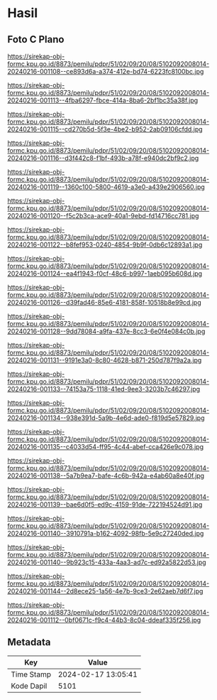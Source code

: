 # Hasil

## Foto C Plano

https://sirekap-obj-formc.kpu.go.id/8873/pemilu/pdpr/51/02/09/20/08/5102092008014-20240216-001108--ce893d6a-a374-412e-bd74-6223fc8100bc.jpg

https://sirekap-obj-formc.kpu.go.id/8873/pemilu/pdpr/51/02/09/20/08/5102092008014-20240216-001113--4fba6297-fbce-414a-8ba6-2bf1bc35a38f.jpg

https://sirekap-obj-formc.kpu.go.id/8873/pemilu/pdpr/51/02/09/20/08/5102092008014-20240216-001115--cd270b5d-5f3e-4be2-b952-2ab09106cfdd.jpg

https://sirekap-obj-formc.kpu.go.id/8873/pemilu/pdpr/51/02/09/20/08/5102092008014-20240216-001116--d3f442c8-f1bf-493b-a78f-e940dc2bf9c2.jpg

https://sirekap-obj-formc.kpu.go.id/8873/pemilu/pdpr/51/02/09/20/08/5102092008014-20240216-001119--1360c100-5800-4619-a3e0-a439e2906560.jpg

https://sirekap-obj-formc.kpu.go.id/8873/pemilu/pdpr/51/02/09/20/08/5102092008014-20240216-001120--f5c2b3ca-ace9-40a1-9ebd-fd14716cc781.jpg

https://sirekap-obj-formc.kpu.go.id/8873/pemilu/pdpr/51/02/09/20/08/5102092008014-20240216-001122--b8fef953-0240-4854-9b9f-0db6c12893a1.jpg

https://sirekap-obj-formc.kpu.go.id/8873/pemilu/pdpr/51/02/09/20/08/5102092008014-20240216-001124--ea4f1943-f0cf-48c6-b997-1aeb095b608d.jpg

https://sirekap-obj-formc.kpu.go.id/8873/pemilu/pdpr/51/02/09/20/08/5102092008014-20240216-001126--d39fad46-85e6-4181-858f-10518b8e99cd.jpg

https://sirekap-obj-formc.kpu.go.id/8873/pemilu/pdpr/51/02/09/20/08/5102092008014-20240216-001128--9dd78084-a9fa-437e-8cc3-6e0f4e084c0b.jpg

https://sirekap-obj-formc.kpu.go.id/8873/pemilu/pdpr/51/02/09/20/08/5102092008014-20240216-001131--9191e3a0-8c80-4628-b871-250d787f9a2a.jpg

https://sirekap-obj-formc.kpu.go.id/8873/pemilu/pdpr/51/02/09/20/08/5102092008014-20240216-001133--74153a75-1118-41ed-9ee3-3203b7c46297.jpg

https://sirekap-obj-formc.kpu.go.id/8873/pemilu/pdpr/51/02/09/20/08/5102092008014-20240216-001134--938e391d-5a9b-4e6d-ade0-f819d5e57829.jpg

https://sirekap-obj-formc.kpu.go.id/8873/pemilu/pdpr/51/02/09/20/08/5102092008014-20240216-001135--c4033d54-ff95-4c44-abef-cca426e9c078.jpg

https://sirekap-obj-formc.kpu.go.id/8873/pemilu/pdpr/51/02/09/20/08/5102092008014-20240216-001138--5a7b9ea7-bafe-4c6b-942a-e4ab60a8e40f.jpg

https://sirekap-obj-formc.kpu.go.id/8873/pemilu/pdpr/51/02/09/20/08/5102092008014-20240216-001139--bae6d0f5-ed9c-4159-91de-722194524d91.jpg

https://sirekap-obj-formc.kpu.go.id/8873/pemilu/pdpr/51/02/09/20/08/5102092008014-20240216-001140--3910791a-b162-4092-98fb-5e9c27240ded.jpg

https://sirekap-obj-formc.kpu.go.id/8873/pemilu/pdpr/51/02/09/20/08/5102092008014-20240216-001140--9b923c15-433a-4aa3-ad7c-ed92a5822d53.jpg

https://sirekap-obj-formc.kpu.go.id/8873/pemilu/pdpr/51/02/09/20/08/5102092008014-20240216-001144--2d8ece25-1a56-4e7b-9ce3-2e62aeb7d6f7.jpg

https://sirekap-obj-formc.kpu.go.id/8873/pemilu/pdpr/51/02/09/20/08/5102092008014-20240216-001112--0bf0671c-f9c4-44b3-8c04-ddeaf335f256.jpg


## Metadata

| Key        | Value               |
| ---------- | ------------------- |
| Time Stamp | 2024-02-17 13:05:41 |
| Kode Dapil | 5101                |



